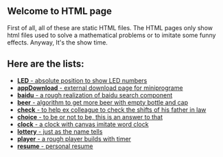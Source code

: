 ## Welcome to HTML page
First of all, all of these are static HTML files.
The HTML pages only show html files used to solve a mathematical problems or to imitate some funny effects. Anyway, It's the show time. 


## Here are the lists:

  * [**LED** - absolute position to show LED numbers](https://wilfredo-ho.github.io/pure-html-display/LED.html)
  * [**appDownload** - external download page for miniprograme](https://wilfredo-ho.github.io/pure-html-display/appDownload.html)
  * [**baidu** - a rough realization of baidu search component](https://wilfredo-ho.github.io/pure-html-display/baidu.html)
  * [**beer** - algorithm to get more beer with empty bottle and cap](https://wilfredo-ho.github.io/pure-html-display/beer.html)
  * [**check** - to help ex colleague to check the shifts of his father in law](https://wilfredo-ho.github.io/pure-html-display/check.html)
  * [**choice** - to be or not to be, this is an answer to that](https://wilfredo-ho.github.io/pure-html-display/choice.html)
  * [**clock** - a clock with canvas imitate word clock](https://wilfredo-ho.github.io/pure-html-display/clock.html)
  * [**lottery** - just as the name tells](https://wilfredo-ho.github.io/pure-html-display/lottery.html)
  * [**player** - a rough player builds with timer](https://wilfredo-ho.github.io/pure-html-display/player.html)
  * [**resume** - personal resume](https://wilfredo-ho.github.io/pure-html-display/resume.html)
